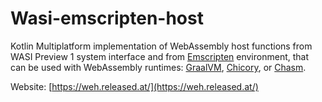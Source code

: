 # Wasi-emscripten-host

Kotlin Multiplatform implementation of WebAssembly host functions from WASI Preview 1 system interface and from
[Emscripten] environment, that can be used with WebAssembly runtimes: [GraalVM][GraalWasm], [Chicory], or [Chasm].

Website: [https://weh.released.at/](https://weh.released.at/)

[Emscripten]: https://emscripten.org/
[Chasm]: https://github.com/CharlieTap/chasm
[Chicory]: https://chicory.dev/
[GraalWasm]: https://www.graalvm.org/latest/reference-manual/wasm/
